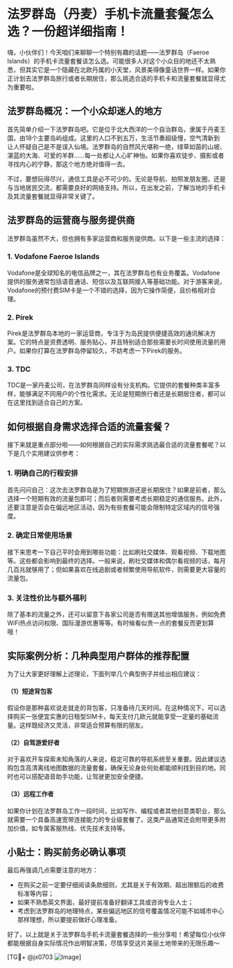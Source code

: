 # 法罗群岛（丹麦）手机卡流量套餐怎么选？一份超详细指南！

嗨，小伙伴们！今天咱们来聊聊一个特别有趣的话题——法罗群岛（Faeroe Islands）的手机卡流量套餐该怎么选。可能很多人对这个小众目的地还不太熟悉，但其实它是一个隐藏在北欧丹属的小天堂，风景美得像童话世界一样。如果你正计划去法罗群岛旅行或者长期居住，那么挑选合适的手机卡和流量套餐就显得尤为重要啦。

## 法罗群岛概况：一个小众却迷人的地方

首先简单介绍一下法罗群岛吧。它是位于北大西洋的一个自治群岛，隶属于丹麦王国，由18个主要岛屿组成。这里的人口不到五万，生活节奏超级慢，空气清新到让人怀疑自己是不是误入仙境。法罗群岛的自然风光堪称一绝，绿草如茵的山坡、湛蓝的大海、可爱的羊群……每一处都让人心旷神怡。如果你喜欢徒步、摄影或者寻找内心的宁静，那这个地方绝对值得一去。

不过，要想玩得尽兴，通信工具是必不可少的。无论是导航、拍照发朋友圈，还是与当地居民交流，都需要良好的网络支持。所以，在出发之前，了解当地的手机卡及其流量套餐就显得非常关键了。

## 法罗群岛的运营商与服务提供商

法罗群岛虽然不大，但也拥有多家运营商和服务提供商。以下是一些主流的选择：

### 1. Vodafone Faeroe Islands
Vodafone是全球知名的电信品牌之一，其在法罗群岛也有业务覆盖。Vodafone提供的服务通常包括语音通话、短信以及互联网接入等基础功能。对于游客来说，Vodafone的预付费SIM卡是一个不错的选择，因为它操作简便，且价格相对合理。

### 2. Pírek
Pírek是法罗群岛本地的一家运营商，专注于为岛民提供便捷高效的通讯解决方案。它的特点是资费透明、服务贴心，并且特别适合那些需要长时间使用流量的用户。如果你打算在法罗群岛停留较久，不妨考虑一下Pírek的服务。

### 3. TDC
TDC是一家丹麦公司，在法罗群岛同样设有分支机构。它提供的套餐种类丰富多样，能够满足不同用户的个性化需求。无论是短期旅行者还是长期居住者，都可以在这里找到适合自己的方案。

## 如何根据自身需求选择合适的流量套餐？

接下来就是重点部分啦——如何根据自己的实际需求挑选最合适的流量套餐呢？以下是几个实用建议供参考：

### 1. 明确自己的行程安排
首先问问自己：这次去法罗群岛是为了短期旅游还是长期居住？如果是前者，那么选择一个短期有效的流量包即可；而后者则需要考虑长期稳定的通信服务。此外，还要注意是否会在偏远地区活动，因为有些套餐可能会限制特定区域内的信号强度。

### 2. 确定日常使用场景
接下来思考一下自己平时会用到哪些功能：比如刷社交媒体、观看视频、下载地图等。这些都会影响到最终的选择。一般来说，刷社交媒体和偶尔看视频的话，每月几百兆就够用了；但如果喜欢在线追剧或者频繁使用导航软件，则需要更大容量的流量包。

### 3. 关注性价比与额外福利
除了基本的流量之外，还可以留意下各家公司是否有赠送其他增值服务，例如免费WiFi热点访问权限、国际漫游优惠等等。有时候看似贵一点的套餐反而更划算哦！

## 实际案例分析：几种典型用户群体的推荐配置

为了让大家更好理解上述理论，下面列举几个典型例子并给出相应建议：

#### （1）短途背包客
假设你是那种喜欢说走就走的背包客，只准备待几天时间。在这种情况下，可以选择购买一张便宜实惠的日租型SIM卡，每天支付几欧元就能享受一定量的基础流量。这样既经济又灵活，非常适合预算有限的朋友。

#### （2）自驾游爱好者
对于喜欢开车探索未知角落的人来说，稳定可靠的导航系统至关重要。因此建议选购包含高清离线地图数据的流量套餐，确保无论身处何处都能顺利找到目的地。同时也可以搭配语音助手功能，让驾驶更加安全便捷。

#### （3）远程工作者
如果你计划在法罗群岛工作一段时间，比如写作、编程或者其他创意类职业，那么就需要一个具备高速宽带连接能力的专业级套餐了。这类产品通常还会附带更多附加价值，如专属客服热线、优先技术支持等。

## 小贴士：购买前务必确认事项

最后再强调几点需要注意的地方：
- 在购买之前一定要仔细阅读条款细则，尤其是关于有效期、超出限额后的收费标准等内容；
- 如果不熟悉英文界面，最好提前准备好翻译工具或咨询专业人士；
- 考虑到法罗群岛的地理特点，某些偏远地区的信号覆盖情况可能不如城市中心那样理想，所以要提前做好心理准备。

好了，以上就是关于法罗群岛手机卡流量套餐选择的一些分享啦！希望每位小伙伴都能根据自身实际情况作出明智决策，尽情享受这片美丽土地带来的无限乐趣～  

[TG💪+ @jx0703 ![Image](https://github.com/user-attachments/assets/dbca1d08-cadb-493c-b0ec-ad6f7a83f270)]